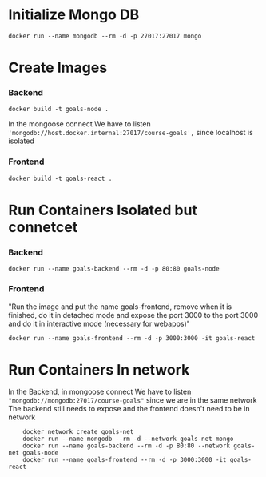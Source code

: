 # Initialize Mongo DB

`docker run --name mongodb --rm -d -p 27017:27017 mongo`

# Create Images

### Backend

`docker build -t goals-node .`

In the mongoose connect We have to listen `'mongodb://host.docker.internal:27017/course-goals',` since localhost is isolated

### Frontend

`docker build -t goals-react .`

# Run Containers Isolated but connetcet

### Backend

`docker run --name goals-backend --rm -d -p 80:80 goals-node`

### Frontend

"Run the image and put the name goals-frontend, remove when it is finished, do it in detached mode and expose the port 3000 to the port 3000 and do it in interactive mode (necessary for webapps)"

`docker run --name goals-frontend --rm -d -p 3000:3000 -it goals-react`

# Run Containers In network

In the Backend, in mongoose connect We have to listen `"mongodb://mongodb:27017/course-goals"` since we are in the same network
The backend still needs to expose and the frontend doesn't need to be in network

```
    docker network create goals-net
    docker run --name mongodb --rm -d --network goals-net mongo
    docker run --name goals-backend --rm -d -p 80:80 --network goals-net goals-node
    docker run --name goals-frontend --rm -d -p 3000:3000 -it goals-react
```
